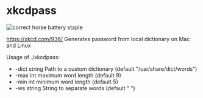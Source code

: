 # xkcdpass
![correct horse battery staple](https://imgs.xkcd.com/comics/password_strength.png)

https://xkcd.com/936/
Generates password from local dictionary on Mac and Linux

Usage of ./xkcdpass:
*  -dict string
    Path to a custom dictionary (default "/usr/share/dict/words")
*  -max int
    maximum word length (default 9)
*  -min int
    minimum word length (default 5)
*  -ws string
    String to separate words (default " ")
